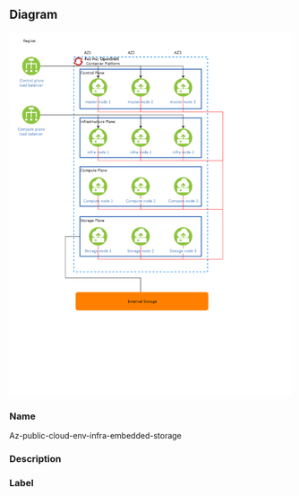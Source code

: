 
## Diagram

![Az-public-cloud-env-infra-embedded-storage](../img/miscdiagram_SysHgN9mjSFt.png)

### Name


Az-public-cloud-env-infra-embedded-storage


### Description




### Label




